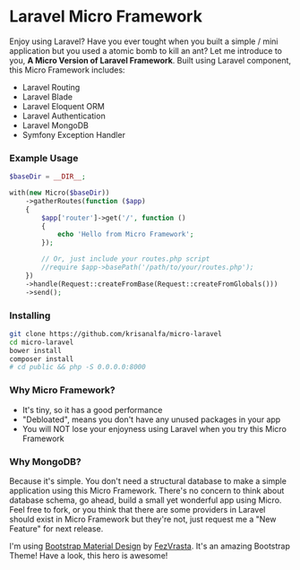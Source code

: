# Laravel Micro Framework

Enjoy using Laravel? Have you ever tought when you built a simple / mini application but you used a atomic bomb to kill an ant?
Let me introduce to you, **A Micro Version of Laravel Framework**. Built using Laravel component, this Micro Framework includes:

- Laravel Routing
- Laravel Blade
- Laravel Eloquent ORM
- Laravel Authentication
- Laravel MongoDB
- Symfony Exception Handler

### Example Usage

```php
$baseDir = __DIR__;

with(new Micro($baseDir))
    ->gatherRoutes(function ($app)
    {
        $app['router']->get('/', function ()
        {
            echo 'Hello from Micro Framework';
        });

        // Or, just include your routes.php script
        //require $app->basePath('/path/to/your/routes.php');
    })
    ->handle(Request::createFromBase(Request::createFromGlobals()))
    ->send();
```

### Installing

```sh
git clone https://github.com/krisanalfa/micro-laravel
cd micro-laravel
bower install
composer install
# cd public && php -S 0.0.0.0:8000
```

### Why Micro Framework?

- It's tiny, so it has a good performance
- "Debloated", means you don't have any unused packages in your app
- You will NOT lose your enjoyness using Laravel when you try this Micro Framework

### Why MongoDB?

Because it's simple. You don't need a structural database to make a simple application using this Micro Framework.
There's no concern to think about database schema, go ahead, build a small yet wonderful app using Micro.
Feel free to fork, or you think that there are some providers in Laravel should exist in Micro Framework but they're not, just request me a "New Feature" for next release.

I'm using [Bootstrap Material Design](https://github.com/FezVrasta/bootstrap-material-design) by [FezVrasta](https://github.com/FezVrasta).
It's an amazing Bootstrap Theme! Have a look, this hero is awesome!
